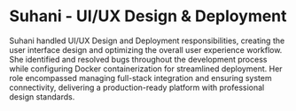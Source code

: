 
# Suhani - UI/UX Design & Deployment


Suhani handled UI/UX Design and Deployment responsibilities, creating the user interface design and optimizing the overall user experience workflow. She identified and resolved bugs throughout the development process while configuring Docker containerization for streamlined deployment. Her role encompassed managing full-stack integration and ensuring system connectivity, delivering a production-ready platform with professional design standards.
